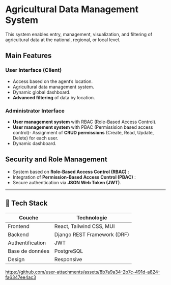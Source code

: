 # Agricultural Data Management System 

This system enables entry, management, visualization, and filtering of agricultural data at the national, regional, or local level.

## Main Features

### User Interface (Client)
- Access based on the agent’s location.
- Agricultural data management system.
- Dynamic global dashboard.
- **Advanced filtering** of data by location.

### Administrator Interface
- **User management system** with RBAC (Role-Based Access Control).
- **User management system** with PBAC (Permissision based access control)-  Assignment of **CRUD permissions** (Create, Read, Update, Delete) for each user.
- Dynamic dashboard.


## Security and Role Management

- System based on **Role-Based Access Control (RBAC)** :
- Integration of **Permission-Based Access Control (PBAC)** :
- Secure authentication via **JSON Web Token (JWT)**.

---

## 🧰 Tech Stack

| Couche       | Technologie                  |
|--------------|------------------------------|
| Frontend     | React, Tailwind CSS, MUI     |
| Backend      | Django REST Framework (DRF)  |
| Authentification | JWT       |
| Base de données | PostgreSQL                |
| Design       | Responsive |


https://github.com/user-attachments/assets/8b7a9a34-2b7c-491d-a824-fa6347ee4ac3






